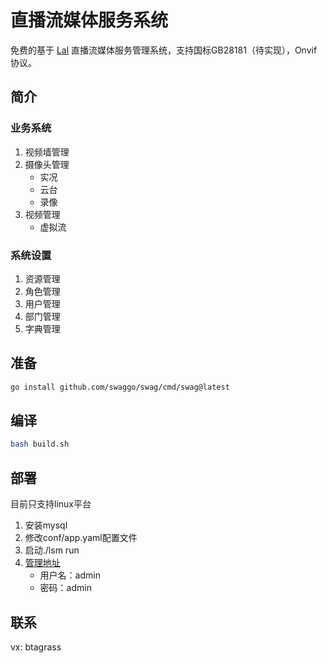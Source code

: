 # 直播流媒体服务系统
免费的基于 [Lal](https://pengrl.com/) 直播流媒体服务管理系统，支持国标GB28181（待实现），Onvif协议。
## 简介
### 业务系统
1. 视频墙管理
2. 摄像头管理
    * 实况
    * 云台
    * 录像
3. 视频管理
    * 虚拟流
### 系统设置
1. 资源管理
2. 角色管理
3. 用户管理
4. 部门管理
5. 字典管理
## 准备
```bash
go install github.com/swaggo/swag/cmd/swag@latest
```
## 编译
```bash
bash build.sh
```
## 部署
目前只支持linux平台
1. 安装mysql
2. 修改conf/app.yaml配置文件
3. 启动./lsm run
4. [管理地址](http://localhost:3082)
    * 用户名：admin
    * 密码：admin
## 联系
vx: btagrass
